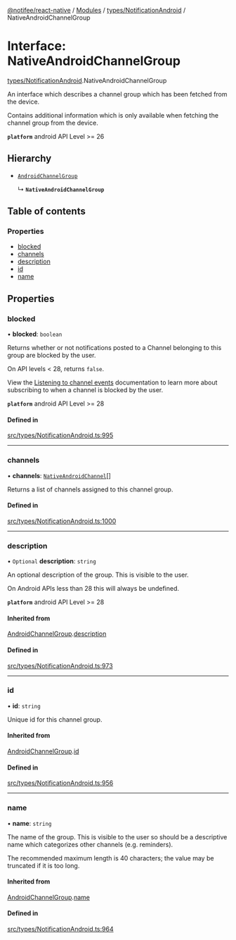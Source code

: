 [@notifee/react-native](../README.md) / [Modules](../modules.md) / [types/NotificationAndroid](../modules/types_NotificationAndroid.md) / NativeAndroidChannelGroup

# Interface: NativeAndroidChannelGroup

[types/NotificationAndroid](../modules/types_NotificationAndroid.md).NativeAndroidChannelGroup

An interface which describes a channel group which has been fetched from the device.

Contains additional information which is only available when fetching the channel group from the device.

**`platform`** android API Level >= 26

## Hierarchy

- [`AndroidChannelGroup`](types_NotificationAndroid.AndroidChannelGroup.md)

  ↳ **`NativeAndroidChannelGroup`**

## Table of contents

### Properties

- [blocked](types_NotificationAndroid.NativeAndroidChannelGroup.md#blocked)
- [channels](types_NotificationAndroid.NativeAndroidChannelGroup.md#channels)
- [description](types_NotificationAndroid.NativeAndroidChannelGroup.md#description)
- [id](types_NotificationAndroid.NativeAndroidChannelGroup.md#id)
- [name](types_NotificationAndroid.NativeAndroidChannelGroup.md#name)

## Properties

### blocked

• **blocked**: `boolean`

Returns whether or not notifications posted to a Channel belonging to this group are
blocked by the user.

On API levels < 28, returns `false`.

View the [Listening to channel events](/react-native/docs/android/channels#listening-to-channel-events)
documentation to learn more about subscribing to when a channel is blocked by the user.

**`platform`** android API Level >= 28

#### Defined in

[src/types/NotificationAndroid.ts:995](https://github.com/notifee/react-native-notifee/blob/ee86b51/src/types/NotificationAndroid.ts#L995)

___

### channels

• **channels**: [`NativeAndroidChannel`](types_NotificationAndroid.NativeAndroidChannel.md)[]

Returns a list of channels assigned to this channel group.

#### Defined in

[src/types/NotificationAndroid.ts:1000](https://github.com/notifee/react-native-notifee/blob/ee86b51/src/types/NotificationAndroid.ts#L1000)

___

### description

• `Optional` **description**: `string`

An optional description of the group. This is visible to the user.

On Android APIs less than 28 this will always be undefined.

**`platform`** android API Level >= 28

#### Inherited from

[AndroidChannelGroup](types_NotificationAndroid.AndroidChannelGroup.md).[description](types_NotificationAndroid.AndroidChannelGroup.md#description)

#### Defined in

[src/types/NotificationAndroid.ts:973](https://github.com/notifee/react-native-notifee/blob/ee86b51/src/types/NotificationAndroid.ts#L973)

___

### id

• **id**: `string`

Unique id for this channel group.

#### Inherited from

[AndroidChannelGroup](types_NotificationAndroid.AndroidChannelGroup.md).[id](types_NotificationAndroid.AndroidChannelGroup.md#id)

#### Defined in

[src/types/NotificationAndroid.ts:956](https://github.com/notifee/react-native-notifee/blob/ee86b51/src/types/NotificationAndroid.ts#L956)

___

### name

• **name**: `string`

The name of the group. This is visible to the user so should be a descriptive name which
categorizes other channels (e.g. reminders).

The recommended maximum length is 40 characters; the value may be truncated if it is too long.

#### Inherited from

[AndroidChannelGroup](types_NotificationAndroid.AndroidChannelGroup.md).[name](types_NotificationAndroid.AndroidChannelGroup.md#name)

#### Defined in

[src/types/NotificationAndroid.ts:964](https://github.com/notifee/react-native-notifee/blob/ee86b51/src/types/NotificationAndroid.ts#L964)
